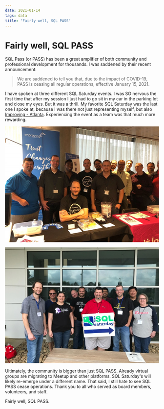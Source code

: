 ```yaml
---
date: 2021-01-14
tags: data
title: "Fairly well, SQL PASS"
---
```

# Fairly well, SQL PASS

SQL Pass (or PASS) has been a great amplifier of both community and professional development for thousands. I was saddened by their recent announcement:

> We are saddened to tell you that, due to the impact of COVID-19, PASS is ceasing all regular operations, effective January 15, 2021.

I have spoken at three different SQL Saturday events. I was SO nervous the first time that after my session I just had to go sit in my car in the parking lot and close my eyes. But it was a thrill. My favorite SQL Saturday was the last one I spoke at, because I was there not just representing myself, but also [Improving - Atlanta](https://improving.com/location/atlanta). Experiencing the event as a team was that much more rewarding.

![Improving team inside](/assets/img/sqlsat919-group.jpg)

![Improving team outside](/assets/img/sqlsat919-group-outside.jpg)

Ultimately, the community is bigger than just SQL PASS. Already virtual groups are migrating to Meetup and other platforms. SQL Saturday's will likely re-emerge under a different name. That said, I still hate to see SQL PASS cease operations. Thank you to all who served as board members, volunteers, and staff.

Fairly well, SQL PASS.
